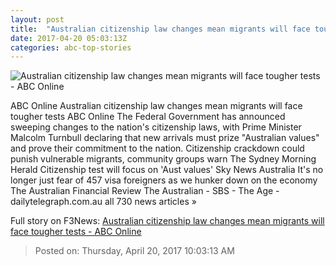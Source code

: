 ```yaml
---
layout: post
title:  "Australian citizenship law changes mean migrants will face tougher tests - ABC Online"
date: 2017-04-20 05:03:13Z
categories: abc-top-stories
---
```


![Australian citizenship law changes mean migrants will face tougher tests - ABC Online](http://www.abc.net.au/news/image/8456424-1x1-700x700.jpg)

ABC Online Australian citizenship law changes mean migrants will face tougher tests ABC Online The Federal Government has announced sweeping changes to the nation's citizenship laws, with Prime Minister Malcolm Turnbull declaring that new arrivals must prize "Australian values" and prove their commitment to the nation. Citizenship crackdown could punish vulnerable migrants, community groups warn The Sydney Morning Herald Citizenship test will focus on 'Aust values' Sky News Australia It's no longer just fear of 457 visa foreigners as we hunker down on the economy The Australian Financial Review The Australian - SBS - The Age - dailytelegraph.com.au all 730 news articles »


Full story on F3News: [Australian citizenship law changes mean migrants will face tougher tests - ABC Online](http://www.f3nws.com/n/pFyYPG)

> Posted on: Thursday, April 20, 2017 10:03:13 AM
